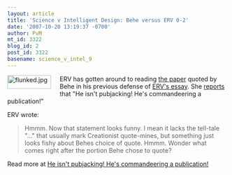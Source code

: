 ```yaml
---
layout: article
title: 'Science v Intelligent Design: Behe versus ERV 0-2'
date: '2007-10-20 13:19:37 -0700'
author: PvM
mt_id: 3322
blog_id: 2
post_id: 3322
basename: science_v_intel_9
---
```

[<img src="{{ site.baseurl }}/uploads/2007/flunked-thumb-100x31.jpg" alt="flunked.jpg" width="100" height="31" style="float: left; margin: 0 20px 20px 0;" class="mt-image-left" />](http://pandasthumb.org/archives/flunked3.html)
ERV has gotten around to reading [the paper](http://www.ncbi.nlm.nih.gov/sites/entrez?Db=PubMed&amp;Cmd=ShowDetailView&amp;TermToSearch=17266555&amp;ordinalpos=1&amp;itool=EntrezSystem2.PEntrez.Pubmed.Pubmed_ResultsPanel.Pubmed_RVDocSum) quoted by Behe in his previous defense of [ERV's essay](http://endogenousretrovirus.blogspot.com/2007/08/michael-behe-please-allow-me-to.html). She [reports](http://endogenousretrovirus.blogspot.com/2007/10/he-isnt-pubjacking-hes-commandeering.html) that "He isn't pubjacking! He's commandeering a publication!"

ERV wrote:

> Hmmm. Now that statement looks funny. I mean it lacks the tell-tale "..." that usually mark Creationist quote-mines, but something just looks fishy about Behes choice of quote. Hmmm. Wonder what comes right after the portion Behe chose to quote?

Read more at [He isn't pubjacking! He's commandeering a publication!](http://endogenousretrovirus.blogspot.com/2007/10/he-isnt-pubjacking-hes-commandeering.html)
